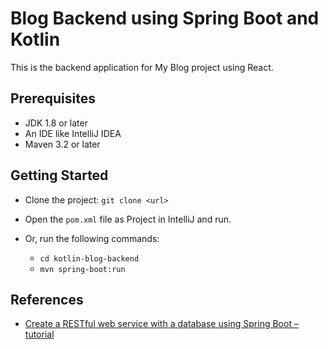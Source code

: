 # Blog Backend using Spring Boot and Kotlin

This is the backend application for My Blog project using React.

## Prerequisites

- JDK 1.8 or later
- An IDE like IntelliJ IDEA
- Maven 3.2 or later

## Getting Started

- Clone the project: `git clone <url>`
- Open the `pom.xml` file as Project in IntelliJ and run.
- Or, run the following commands:

    - `cd kotlin-blog-backend`
    - `mvn spring-boot:run`

## References

- [Create a RESTful web service with a database using Spring Boot – tutorial](https://kotlinlang.org/docs/jvm-spring-boot-restful.html)
